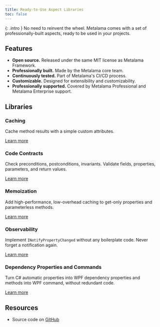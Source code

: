 ```yaml
---
title: Ready-to-Use Aspect Libraries
toc: false
---
```


{: .intro }
No need to reinvent the wheel. Metalama comes with a set of professionally-built aspects, ready to be used in your projects.

## Features

* **Open source.** Released under the same MIT license as Metalama Framework.
* **Professionally built.** Made by the Metalama core team.
* **Continuously tested.** Part of Metalama's CI/CD process.
* **Customizable.** Designed for extensibility and customizability.
* **Professionally supported.** Covered by Metalama Professional and Metalama Enterprise support. <i class="premium"></i>

## Libraries

<div class="tiles">
<div markdown="block">

### Caching

Cache method results with a simple custom attributes.

[Learn more](/applications/devops/caching)

</div>
<div markdown="block">

### Code Contracts

Check preconditions, postconditions, invariants. Validate fields, properties, parameters, and return values.

[Learn more](/applications/contracts)

</div>
<div markdown="block">

### Memoization

Add high-performance, low-overhead caching to get-only properties and parameterless methods.

[Learn more](/applications/ui/memoization)

</div>
<div markdown="block">

### Observability

Implement `INotifyPropertyChanged` without any boilerplate code. Never forget a notification again.

[Learn more](/applications/ui/inotifypropertychanged)

</div>
<div markdown="block">

### Dependency Properties and Commands

Turn C# automatic properties into WPF dependency properties and methods into WPF command, without redundant code.

[Learn more](http://localhost:8080/applications/ui/dependency-property)

</div>
</div>

## Resources

* Source code on [GitHub](https://github.com/metalama/Metalama/tree/HEAD/Metalama.Patterns)